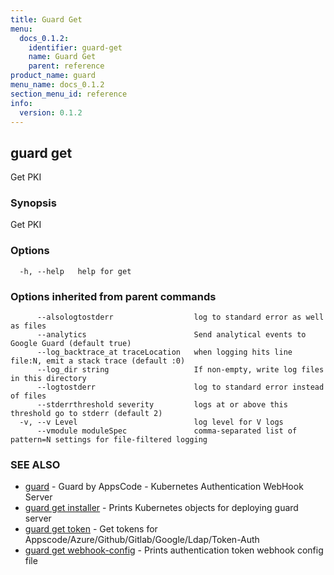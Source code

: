 ```yaml
---
title: Guard Get
menu:
  docs_0.1.2:
    identifier: guard-get
    name: Guard Get
    parent: reference
product_name: guard
menu_name: docs_0.1.2
section_menu_id: reference
info:
  version: 0.1.2
---
```


## guard get

Get PKI

### Synopsis

Get PKI

### Options

```
  -h, --help   help for get
```

### Options inherited from parent commands

```
      --alsologtostderr                  log to standard error as well as files
      --analytics                        Send analytical events to Google Guard (default true)
      --log_backtrace_at traceLocation   when logging hits line file:N, emit a stack trace (default :0)
      --log_dir string                   If non-empty, write log files in this directory
      --logtostderr                      log to standard error instead of files
      --stderrthreshold severity         logs at or above this threshold go to stderr (default 2)
  -v, --v Level                          log level for V logs
      --vmodule moduleSpec               comma-separated list of pattern=N settings for file-filtered logging
```

### SEE ALSO

* [guard](/docs/0.1.2/reference/guard)	 - Guard by AppsCode - Kubernetes Authentication WebHook Server
* [guard get installer](/docs/0.1.2/reference/guard_get_installer)	 - Prints Kubernetes objects for deploying guard server
* [guard get token](/docs/0.1.2/reference/guard_get_token)	 - Get tokens for Appscode/Azure/Github/Gitlab/Google/Ldap/Token-Auth
* [guard get webhook-config](/docs/0.1.2/reference/guard_get_webhook-config)	 - Prints authentication token webhook config file

